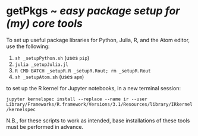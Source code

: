 # getPkgs ~ _easy package setup for (my) core tools_

To set up useful package libraries for Python, Julia, R, and the Atom editor, use the following:

1. `sh _setupPython.sh` (uses `pip`)
2. `julia _setupJulia.jl`
3. `R CMD BATCH _setupR.R _setupR.Rout; rm _setupR.Rout`
4. `sh _setupAtom.sh` (uses `apm`)

to set up the R kernel for Jupyter notebooks, in a new terminal session: 

`jupyter kernelspec install --replace --name ir --user Library/Frameworks/R.framework/Versions/3.1/Resources/library/IRkernel/kernelspec`

N.B., for these scripts to work as intended, base installations of these tools must be performed in advance.
